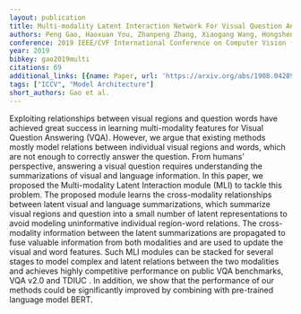 ```yaml
---
layout: publication
title: Multi-modality Latent Interaction Network For Visual Question Answering
authors: Peng Gao, Haoxuan You, Zhanpeng Zhang, Xiaogang Wang, Hongsheng Li
conference: 2019 IEEE/CVF International Conference on Computer Vision (ICCV)
year: 2019
bibkey: gao2019multi
citations: 69
additional_links: [{name: Paper, url: 'https://arxiv.org/abs/1908.04289'}]
tags: ["ICCV", "Model Architecture"]
short_authors: Gao et al.
---
```

Exploiting relationships between visual regions and question words have
achieved great success in learning multi-modality features for Visual Question
Answering (VQA). However, we argue that existing methods mostly model relations
between individual visual regions and words, which are not enough to correctly
answer the question. From humans' perspective, answering a visual question
requires understanding the summarizations of visual and language information.
In this paper, we proposed the Multi-modality Latent Interaction module (MLI)
to tackle this problem. The proposed module learns the cross-modality
relationships between latent visual and language summarizations, which
summarize visual regions and question into a small number of latent
representations to avoid modeling uninformative individual region-word
relations. The cross-modality information between the latent summarizations are
propagated to fuse valuable information from both modalities and are used to
update the visual and word features. Such MLI modules can be stacked for
several stages to model complex and latent relations between the two modalities
and achieves highly competitive performance on public VQA benchmarks, VQA v2.0
and TDIUC . In addition, we show that the performance of our methods could be
significantly improved by combining with pre-trained language model BERT.